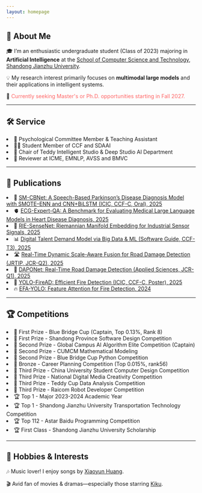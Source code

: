 ```yaml
---
layout: homepage
---
```


## 👋 About Me 

🎓 I’m an enthusiastic undergraduate student (Class of 2023) majoring in **Artificial Intelligence** at the [School of Computer Science and Technology](https://www.sdjzu.edu.cn/jsjkx/index.htm), [Shandong Jianzhu University](https://www.sdjzu.edu.cn/).

💡 My research interest primarily focuses on **multimodal large models** and their applications in intelligent systems.

📌 <span style="color:#FF6666">Currently seeking Master's or Ph.D. opportunities starting in Fall 2027.</span>  

---

## 🛠️ Service 


<li> 🧠 Psychological Committee Member & Teaching Assistant</li>
<li> 👨‍💻 Student Member of CCF and SDAAI</li>
<li> 🤖 Chair of Teddy Intelligent Studio & Deep Studio AI Department</li>
<li> 📝 Reviewer at ICME, EMNLP, AVSS and BMVC</li>

---

## 📄 Publications 

<li>🧠 <a href="https://zaozzz.github.io/">SM-CBNet: A Speech-Based Parkinson’s Disease Diagnosis Model with SMOTE–ENN and CNN+BiLSTM (ICIC, CCF-C, Oral), 2025</a></li>
<li>🫀 <a href="https://export.arxiv.org/abs/2502.17475">ECG-Expert-QA: A Benchmark for Evaluating Medical Large Language Models in Heart Disease Diagnosis, 2025</a></li>
<li>📡 <a href="https://arxiv.org/abs/2502.02428">RIE-SenseNet: Riemannian Manifold Embedding for Industrial Sensor Signals, 2025</a></li>
<li>📊 <a href="https://www.rjdk.org.cn/zh/article/doi/10.11907/rjdk.241973/">Digital Talent Demand Model via Big Data & ML (Software Guide, CCF-T3), 2025</a></li>
<li>🛣️ <a href="https://link.springer.com/article/10.1007/s11554-025-01634-w">Real-Time Dynamic Scale-Aware Fusion for Road Damage Detection (JRTIP, JCR-Q2), 2025</a></li>
<li>🚗 <a href="https://www.mdpi.com/2076-3417/15/3/1470">DAPONet: Real-Time Road Damage Detection (Applied Sciences, JCR-Q1), 2025</a></li>
<li>🎈 <a href="https://zaozzz.github.io/">YOLO-FireAD: Efficient Fire Detection (ICIC, CCF-C, Poster), 2025</a></li>
<li>🔥 <a href="https://arxiv.org/abs/2409.12635">EFA-YOLO: Feature Attention for Fire Detection, 2024</a></li>

---

## 🏆 Competitions 

<li>🥇 First Prize - Blue Bridge Cup (Captain, Top 0.13%, Rank 8)</li>
<li>🥇 First Prize - Shandong Province Software Design Competition</li>
<li>🥈 Second Prize - Global Campus AI Algorithm Elite Competition (Captain)</li>
<li>🥈 Second Prize - CUMCM Mathematical Modeling</li>
<li>🥈 Second Prize - Blue Bridge Cup Python Competition</li>
<li>🥉 Bronze - Career Planning Competition (Top 0.015%, rank56)</li>
<li>🥉 Third Prize - China University Student Computer Design Competition</li>
<li>🥉 Third Prize - National Digital Media Creativity Competition</li>
<li>🥉 Third Prize - Teddy Cup Data Analysis Competition</li>
<li>🥉 Third Prize - Raicom Robot Developer Competition</li>
<li>🏆 Top 1 - Major 2023-2024 Academic Year</li>
<li>🏆 Top 1 - Shandong Jianzhu University Transportation Technology Competition</li>
<li>🏆 Top 112 - Astar Baidu Programming Competition</li>
<li>🏆 First Class - Shandong Jianzhu University Scholarship</li>

---

## 🎵 Hobbies & Interests

🎶 Music lover! I enjoy songs by [Xiaoyun Huang](https://m.weibo.cn/u/5043186742).

🎬 Avid fan of movies & dramas—especially those starring [Kiku](https://www.weibo.com/u/3669102477?eqid=e8af036900096f8200000004645b8833).
